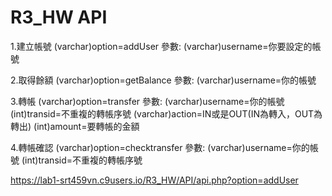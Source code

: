 # R3_HW API

1.建立帳號 (varchar)option=addUser
    參數:
        (varchar)username=你要設定的帳號

2.取得餘額 (varchar)option=getBalance
    參數:
        (varchar)username=你的帳號

3.轉帳 (varchar)option=transfer
    參數:
        (varchar)username=你的帳號
        (int)transid=不重複的轉帳序號
        (varchar)action=IN或是OUT(IN為轉入，OUT為轉出)
        (int)amount=要轉帳的金額

4.轉帳確認 (varchar)option=checktransfer
    參數:
        (varchar)username=你的帳號
        (int)transid=不重複的轉帳序號

https://lab1-srt459vn.c9users.io/R3_HW/API/api.php?option=addUser